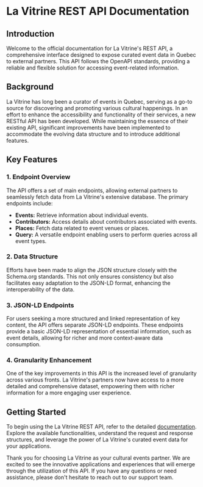# La Vitrine REST API Documentation

## Introduction

Welcome to the official documentation for La Vitrine's REST API, a comprehensive interface designed to expose curated event data in Quebec to external partners. This API follows the OpenAPI standards, providing a reliable and flexible solution for accessing event-related information.

## Background

La Vitrine has long been a curator of events in Quebec, serving as a go-to source for discovering and promoting various cultural happenings. In an effort to enhance the accessibility and functionality of their services, a new RESTful API has been developed. While maintaining the essence of their existing API, significant improvements have been implemented to accommodate the evolving data structure and to introduce additional features.

## Key Features

### 1. Endpoint Overview

The API offers a set of main endpoints, allowing external partners to seamlessly fetch data from La Vitrine's extensive database. The primary endpoints include:

- **Events:** Retrieve information about individual events.
- **Contributors:** Access details about contributors associated with events.
- **Places:** Fetch data related to event venues or places.
- **Query:** A versatile endpoint enabling users to perform queries across all event types.

### 2. Data Structure

Efforts have been made to align the JSON structure closely with the Schema.org standards. This not only ensures consistency but also facilitates easy adaptation to the JSON-LD format, enhancing the interoperability of the data.

### 3. JSON-LD Endpoints

For users seeking a more structured and linked representation of key content, the API offers separate JSON-LD endpoints. These endpoints provide a basic JSON-LD representation of essential information, such as event details, allowing for richer and more context-aware data consumption.

### 4. Granularity Enhancement

One of the key improvements in this API is the increased level of granularity across various fronts. La Vitrine's partners now have access to a more detailed and comprehensive dataset, empowering them with richer information for a more engaging user experience.

## Getting Started

To begin using the La Vitrine REST API, refer to the detailed [documentation](documentation). Explore the available functionalities, understand the request and response structures, and leverage the power of La Vitrine's curated event data for your applications.

Thank you for choosing La Vitrine as your cultural events partner. We are excited to see the innovative applications and experiences that will emerge through the utilization of this API. If you have any questions or need assistance, please don't hesitate to reach out to our support team.